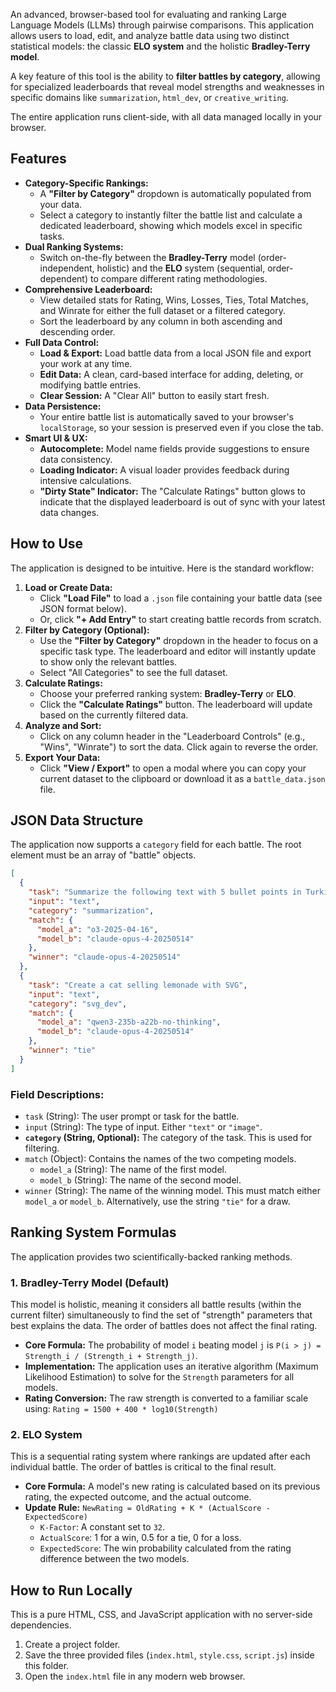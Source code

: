 An advanced, browser-based tool for evaluating and ranking Large Language Models (LLMs) through pairwise comparisons. This application allows users to load, edit, and analyze battle data using two distinct statistical models: the classic **ELO system** and the holistic **Bradley-Terry model**.

A key feature of this tool is the ability to **filter battles by category**, allowing for specialized leaderboards that reveal model strengths and weaknesses in specific domains like `summarization`, `html_dev`, or `creative_writing`.

The entire application runs client-side, with all data managed locally in your browser.

## Features

-   **Category-Specific Rankings:**
    -   A **"Filter by Category"** dropdown is automatically populated from your data.
    -   Select a category to instantly filter the battle list and calculate a dedicated leaderboard, showing which models excel in specific tasks.
-   **Dual Ranking Systems:**
    -   Switch on-the-fly between the **Bradley-Terry** model (order-independent, holistic) and the **ELO** system (sequential, order-dependent) to compare different rating methodologies.
-   **Comprehensive Leaderboard:**
    -   View detailed stats for Rating, Wins, Losses, Ties, Total Matches, and Winrate for either the full dataset or a filtered category.
    -   Sort the leaderboard by any column in both ascending and descending order.
-   **Full Data Control:**
    -   **Load & Export:** Load battle data from a local JSON file and export your work at any time.
    -   **Edit Data:** A clean, card-based interface for adding, deleting, or modifying battle entries.
    -   **Clear Session:** A "Clear All" button to easily start fresh.
-   **Data Persistence:**
    -   Your entire battle list is automatically saved to your browser's `localStorage`, so your session is preserved even if you close the tab.
-   **Smart UI & UX:**
    -   **Autocomplete:** Model name fields provide suggestions to ensure data consistency.
    *   **Loading Indicator:** A visual loader provides feedback during intensive calculations.
    *   **"Dirty State" Indicator:** The "Calculate Ratings" button glows to indicate that the displayed leaderboard is out of sync with your latest data changes.

## How to Use

The application is designed to be intuitive. Here is the standard workflow:

1.  **Load or Create Data:**
    *   Click **"Load File"** to load a `.json` file containing your battle data (see JSON format below).
    *   Or, click **"+ Add Entry"** to start creating battle records from scratch.
2.  **Filter by Category (Optional):**
    *   Use the **"Filter by Category"** dropdown in the header to focus on a specific task type. The leaderboard and editor will instantly update to show only the relevant battles.
    *   Select "All Categories" to see the full dataset.
3.  **Calculate Ratings:**
    *   Choose your preferred ranking system: **Bradley-Terry** or **ELO**.
    *   Click the **"Calculate Ratings"** button. The leaderboard will update based on the currently filtered data.
4.  **Analyze and Sort:**
    *   Click on any column header in the "Leaderboard Controls" (e.g., "Wins", "Winrate") to sort the data. Click again to reverse the order.
5.  **Export Your Data:**
    *   Click **"View / Export"** to open a modal where you can copy your current dataset to the clipboard or download it as a `battle_data.json` file.

## JSON Data Structure

The application now supports a `category` field for each battle. The root element must be an array of "battle" objects.

```json
[
  {
    "task": "Summarize the following text with 5 bullet points in Turkish",
    "input": "text",
    "category": "summarization",
    "match": {
      "model_a": "o3-2025-04-16",
      "model_b": "claude-opus-4-20250514"
    },
    "winner": "claude-opus-4-20250514"
  },
  {
    "task": "Create a cat selling lemonade with SVG",
    "input": "text",
    "category": "svg_dev",
    "match": {
      "model_a": "qwen3-235b-a22b-no-thinking",
      "model_b": "claude-opus-4-20250514"
    },
    "winner": "tie"
  }
]
```

### Field Descriptions:

-   `task` (String): The user prompt or task for the battle.
-   `input` (String): The type of input. Either `"text"` or `"image"`.
-   **`category` (String, Optional):** The category of the task. This is used for filtering.
-   `match` (Object): Contains the names of the two competing models.
    -   `model_a` (String): The name of the first model.
    -   `model_b` (String): The name of the second model.
-   `winner` (String): The name of the winning model. This must match either `model_a` or `model_b`. Alternatively, use the string `"tie"` for a draw.

## Ranking System Formulas

The application provides two scientifically-backed ranking methods.

### 1. Bradley-Terry Model (Default)

This model is holistic, meaning it considers all battle results (within the current filter) simultaneously to find the set of "strength" parameters that best explains the data. The order of battles does not affect the final rating.

-   **Core Formula:** The probability of model `i` beating model `j` is `P(i > j) = Strength_i / (Strength_i + Strength_j)`.
-   **Implementation:** The application uses an iterative algorithm (Maximum Likelihood Estimation) to solve for the `Strength` parameters for all models.
-   **Rating Conversion:** The raw strength is converted to a familiar scale using:
    `Rating = 1500 + 400 * log10(Strength)`

### 2. ELO System

This is a sequential rating system where rankings are updated after each individual battle. The order of battles is critical to the final result.

-   **Core Formula:** A model's new rating is calculated based on its previous rating, the expected outcome, and the actual outcome.
-   **Update Rule:** `NewRating = OldRating + K * (ActualScore - ExpectedScore)`
    -   `K-Factor`: A constant set to `32`.
    -   `ActualScore`: 1 for a win, 0.5 for a tie, 0 for a loss.
    -   `ExpectedScore`: The win probability calculated from the rating difference between the two models.

## How to Run Locally

This is a pure HTML, CSS, and JavaScript application with no server-side dependencies.

1.  Create a project folder.
2.  Save the three provided files (`index.html`, `style.css`, `script.js`) inside this folder.
3.  Open the `index.html` file in any modern web browser.